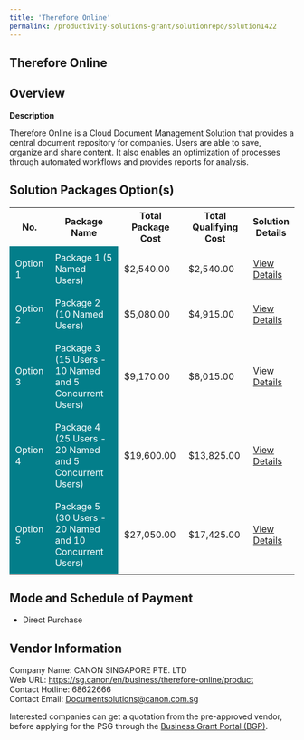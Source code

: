 ```yaml
---
title: 'Therefore Online'
permalink: /productivity-solutions-grant/solutionrepo/solution1422
---
```


## Therefore Online

## Overview

**Description**

Therefore Online is a Cloud Document Management Solution that provides a central document repository for companies. Users are able to save, organize and share content. It also enables an optimization of processes through automated workflows and provides reports for analysis.

## Solution Packages Option(s)

<table>
<tr>
<th><b>No.</b></th>
<th><b>Package Name</b></th>
<th><b>Total Package Cost</b></th>
<th><b>Total Qualifying Cost</b></th>
<th><b>Solution Details</b></th>
</tr>
<tr>
<td style='padding: 10px; background-color: #037E8A; color: #FFFFFF;'>Option 1</td>
<td style='padding: 10px; background-color: #037E8A; color: #FFFFFF;'>Package 1 (5 Named Users)</td>
<td style='padding: 10px;'>$2,540.00</td>
<td style='padding: 10px;'>$2,540.00</td>
<td style='padding: 10px;'><a href='/images/psg/Canon_Singapore_ThereforeOnline_Desensitised_Annex3_Part1.pdf' target='_blank'>View Details</a></td>
</tr>
<tr>
<td style='padding: 10px; background-color: #037E8A; color: #FFFFFF;'>Option 2</td>
<td style='padding: 10px; background-color: #037E8A; color: #FFFFFF;'>Package 2 (10 Named Users)</td>
<td style='padding: 10px;'>$5,080.00</td>
<td style='padding: 10px;'>$4,915.00</td>
<td style='padding: 10px;'><a href='/images/psg/Canon_Singapore_ThereforeOnline_Desensitised_Annex3_Part2.pdf' target='_blank'>View Details</a></td>
</tr>
<tr>
<td style='padding: 10px; background-color: #037E8A; color: #FFFFFF;'>Option 3</td>
<td style='padding: 10px; background-color: #037E8A; color: #FFFFFF;'>Package 3 (15 Users - 10 Named and 5 Concurrent Users)</td>
<td style='padding: 10px;'>$9,170.00</td>
<td style='padding: 10px;'>$8,015.00</td>
<td style='padding: 10px;'><a href='/images/psg/Canon_Singapore_ThereforeOnline_Desensitised_Annex3_Part3.pdf' target='_blank'>View Details</a></td>
</tr>
<tr>
<td style='padding: 10px; background-color: #037E8A; color: #FFFFFF;'>Option 4</td>
<td style='padding: 10px; background-color: #037E8A; color: #FFFFFF;'>Package 4 (25 Users - 20 Named and 5 Concurrent Users)</td>
<td style='padding: 10px;'>$19,600.00</td>
<td style='padding: 10px;'>$13,825.00</td>
<td style='padding: 10px;'><a href='/images/psg/Canon_Singapore_ThereforeOnline_Desensitised_Annex3_Part4.pdf' target='_blank'>View Details</a></td>
</tr>
<tr>
<td style='padding: 10px; background-color: #037E8A; color: #FFFFFF;'>Option 5</td>
<td style='padding: 10px; background-color: #037E8A; color: #FFFFFF;'>Package 5 (30 Users - 20 Named and 10 Concurrent Users)</td>
<td style='padding: 10px;'>$27,050.00</td>
<td style='padding: 10px;'>$17,425.00</td>
<td style='padding: 10px;'><a href='/images/psg/Canon_Singapore_ThereforeOnline_Desensitised_Annex3_Part5.pdf' target='_blank'>View Details</a></td>
</tr>
</table>

## Mode and Schedule of Payment

 - Direct Purchase

## Vendor Information

 Company Name: CANON SINGAPORE PTE. LTD<br>Web URL: https://sg.canon/en/business/therefore-online/product <br>Contact Hotline: 68622666 <br>Contact Email: Documentsolutions@canon.com.sg <br>

Interested companies can get a quotation from the pre-approved vendor, before applying for the PSG through the <a href='https://www.businessgrants.gov.sg/' target='_blank' rel='noopener'>Business Grant Portal (BGP)</a>.

<script src="/jquery/resize-tables.js"></script>
